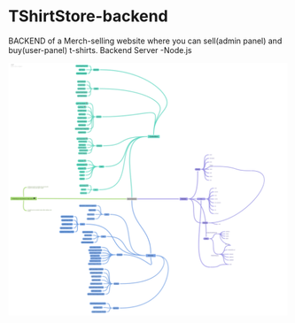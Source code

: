 # TShirtStore-backend
BACKEND of a Merch-selling website where you can sell(admin panel) and buy(user-panel) t-shirts. Backend Server -Node.js 

![alt text](https://github.com/shivang1305/TShirtStore-backend/blob/master/Merch-Backend.png) 
